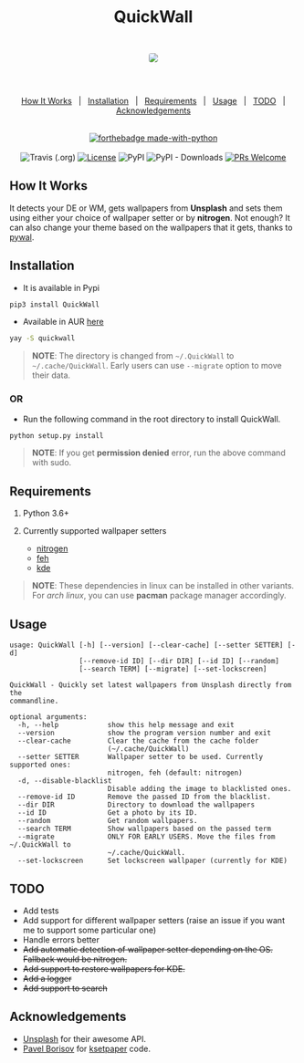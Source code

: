 <h1 align="center">QuickWall</h1>

<div align="center" style="padding-top: 2em !important; padding-bottom: 2em; !important">
    <img src="qw.gif" style="border-radius: 4px !important;">
</div>


<div align="center">
<br/>

<a href="#how-it-works">How It Works</a>&nbsp;&nbsp;&nbsp;|&nbsp;&nbsp;&nbsp;<a href="#installation">Installation</a>&nbsp;&nbsp;&nbsp;|&nbsp;&nbsp;&nbsp;<a href="#requirements">Requirements</a>&nbsp;&nbsp;&nbsp;|&nbsp;&nbsp;&nbsp;<a href="#usage">Usage</a>&nbsp;&nbsp;&nbsp;|&nbsp;&nbsp;&nbsp;<a href="#todo">TODO</a>&nbsp;&nbsp;&nbsp;|&nbsp;&nbsp;&nbsp;<a href="#acknowledgements">Acknowledgements</a>&nbsp;&nbsp;&nbsp;
<br/><br/>

[![forthebadge made-with-python](http://ForTheBadge.com/images/badges/made-with-python.svg)](https://www.python.org/)<br/><br/>
![Travis (.org)](https://img.shields.io/travis/deepjyoti30/QuickWall?style=for-the-badge) [![License](https://img.shields.io/badge/License-MIT-pink.svg?style=for-the-badge)](LICENSE) ![PyPI](https://img.shields.io/pypi/v/QuickWall?style=for-the-badge) ![PyPI - Downloads](https://img.shields.io/pypi/dm/QuickWall?style=for-the-badge) [![PRs Welcome](https://img.shields.io/badge/PRs-welcome-purple.svg?style=for-the-badge)](http://makeapullrequest.com)

</div>

## How It Works

It detects your DE or WM, gets wallpapers from **Unsplash** and sets them using either your choice of wallpaper setter or by **nitrogen**. Not enough? It can also change your theme based on the wallpapers that it gets, thanks to [pywal](https://github.com/dylanaraps/pywal).


## Installation

* It is available in Pypi

```sh
pip3 install QuickWall
```

* Available in AUR [here](https://aur.archlinux.org/packages/quickwall/)

```sh
yay -S quickwall
```

> **NOTE**: The directory is changed from ```~/.QuickWall``` to ```~/.cache/QuickWall```. Early users can use ```--migrate``` option to move their data.

### OR

* Run the following command in the root directory to install QuickWall.

```sh
python setup.py install
```

> **NOTE**: If you get **permission denied** error, run the above command with sudo.

## Requirements

1. Python 3.6+
2. Currently supported wallpaper setters

    - [nitrogen](https://github.com/l3ib/nitrogen)
    - [feh](https://github.com/derf/feh)
    - [kde](https://github.com/KDE/plasma-desktop)

> **NOTE**: These dependencies in linux can be installed in other variants.  
> For *arch linux*, you can use **pacman** package manager accordingly.

## Usage

```console
usage: QuickWall [-h] [--version] [--clear-cache] [--setter SETTER] [-d]
                 [--remove-id ID] [--dir DIR] [--id ID] [--random]
                 [--search TERM] [--migrate] [--set-lockscreen]

QuickWall - Quickly set latest wallpapers from Unsplash directly from the
commandline.

optional arguments:
  -h, --help            show this help message and exit
  --version             show the program version number and exit
  --clear-cache         Clear the cache from the cache folder
                        (~/.cache/QuickWall)
  --setter SETTER       Wallpaper setter to be used. Currently supported ones:
                        nitrogen, feh (default: nitrogen)
  -d, --disable-blacklist
                        Disable adding the image to blacklisted ones.
  --remove-id ID        Remove the passed ID from the blacklist.
  --dir DIR             Directory to download the wallpapers
  --id ID               Get a photo by its ID.
  --random              Get random wallpapers.
  --search TERM         Show wallpapers based on the passed term
  --migrate             ONLY FOR EARLY USERS. Move the files from ~/.QuickWall to
                        ~/.cache/QuickWall.
  --set-lockscreen      Set lockscreen wallpaper (currently for KDE)

```

## TODO

- Add tests
- Add support for different wallpaper setters (raise an issue if you want me to support some particular one)
- Handle errors better
- ~~Add automatic detection of wallpaper setter depending on the OS. Fallback would be nitrogen.~~
- ~~Add support to restore wallpapers for KDE.~~
- ~~Add a logger~~
- ~~Add support to search~~

## Acknowledgements

- [Unsplash](https://unsplash.com) for their awesome API.
- [Pavel Borisov](https://github.com/pashazz) for [ksetpaper](https://github.com/pashazz/ksetwallpaper) code.